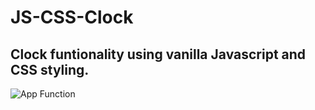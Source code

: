 # JS-CSS-Clock
## Clock funtionality using vanilla Javascript and CSS styling.
![App Function](https://github.com/znylen88/JS-CSS-Clock/blob/main/JS-Clock.png)
